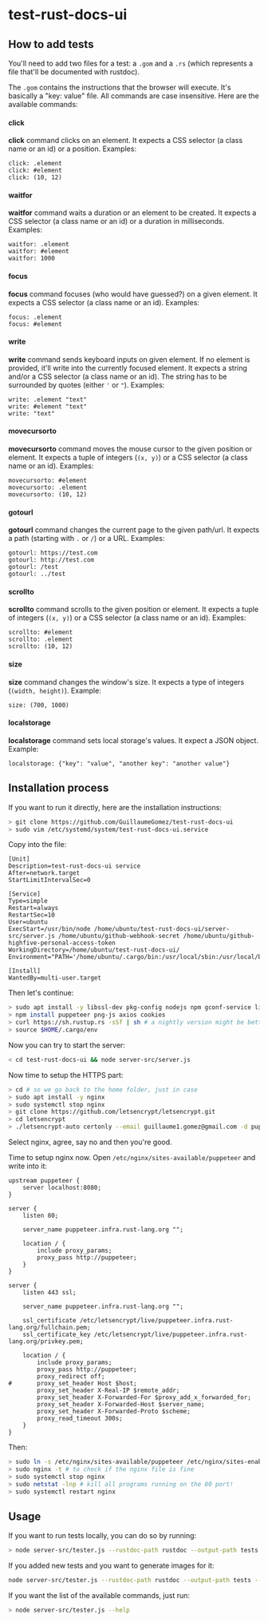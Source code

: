 # test-rust-docs-ui

## How to add tests

You'll need to add two files for a test: a `.gom` and a `.rs` (which represents a file that'll be documented with rustdoc).

The `.gom` contains the instructions that the browser will execute. It's basically a "key: value" file. All commands are case insensitive. Here are the available commands:

#### click

**click** command clicks on an element. It expects a CSS selector (a class name or an id) or a position. Examples:

```
click: .element
click: #element
click: (10, 12)
```

#### waitfor

**waitfor** command waits a duration or an element to be created. It expects a CSS selector (a class name or an id) or a duration in milliseconds. Examples:

```
waitfor: .element
waitfor: #element
waitfor: 1000
```

#### focus

**focus** command focuses (who would have guessed?) on a given element. It expects a CSS selector (a class name or an id). Examples:

```
focus: .element
focus: #element
```

#### write

**write** command sends keyboard inputs on given element. If no element is provided, it'll write into the currently focused element. It expects a string and/or a CSS selector (a class name or an id). The string has to be surrounded by quotes (either `'` or `"`). Examples:

```
write: .element "text"
write: #element "text"
write: "text"
```

#### movecursorto

**movecursorto** command moves the mouse cursor to the given position or element. It expects a tuple of integers (`(x, y)`) or a CSS selector (a class name or an id). Examples:

```
movecursorto: #element
movecursorto: .element
movecursorto: (10, 12)
```

#### gotourl

**gotourl** command changes the current page to the given path/url. It expects a path (starting with `.` or `/`) or a URL. Examples:

```
gotourl: https://test.com
gotourl: http://test.com
gotourl: /test
gotourl: ../test
```

#### scrollto

**scrollto** command scrolls to the given position or element. It expects a tuple of integers (`(x, y)`) or a CSS selector (a class name or an id). Examples:

```
scrollto: #element
scrollto: .element
scrollto: (10, 12)
```

#### size

**size** command changes the window's size. It expects a type of integers (`(width, height)`). Example:

```
size: (700, 1000)
```

#### localstorage

**localstorage** command sets local storage's values. It expect a JSON object. Example:

```
localstorage: {"key": "value", "another key": "another value"}
```

## Installation process

If you want to run it directly, here are the installation instructions:

```bash
> git clone https://github.com/GuillaumeGomez/test-rust-docs-ui
> sudo vim /etc/systemd/system/test-rust-docs-ui.service
```

Copy into the file:

```
[Unit]
Description=test-rust-docs-ui service
After=network.target
StartLimitIntervalSec=0

[Service]
Type=simple
Restart=always
RestartSec=10
User=ubuntu
ExecStart=/usr/bin/node /home/ubuntu/test-rust-docs-ui/server-src/server.js /home/ubuntu/github-webhook-secret /home/ubuntu/github-highfive-personal-access-token
WorkingDirectory=/home/ubuntu/test-rust-docs-ui/
Environment="PATH='/home/ubuntu/.cargo/bin:/usr/local/sbin:/usr/local/bin:/usr/sbin:/usr/bin:/sbin:/bin:/usr/games:/usr/local/games:/snap/bin'"

[Install]
WantedBy=multi-user.target
```

Then let's continue:

```bash
> sudo apt install -y libssl-dev pkg-config nodejs npm gconf-service libasound2 libatk1.0-0 libc6 libcairo2 libcups2 libdbus-1-3 libexpat1 libfontconfig1 libgcc1 libgconf-2-4 libgdk-pixbuf2.0-0 libglib2.0-0 libgtk-3-0 libnspr4 libpango-1.0-0 libpangocairo-1.0-0 libstdc++6 libx11-6 libx11-xcb1 libxcb1 libxcomposite1 libxcursor1 libxdamage1 libxext6 libxfixes3 libxi6 libxrandr2 libxrender1 libxss1 libxtst6 ca-certificates fonts-liberation libappindicator1 libnss3 lsb-release xdg-utils wget
> npm install puppeteer png-js axios cookies
> curl https://sh.rustup.rs -sSf | sh # a nightly version might be better in here
> source $HOME/.cargo/env
```

Now you can try to start the server:

```bash
< cd test-rust-docs-ui && node server-src/server.js
```

Now time to setup the HTTPS part:

```bash
> cd # so we go back to the home folder, just in case
> sudo apt install -y nginx
> sudo systemctl stop nginx
> git clone https://github.com/letsencrypt/letsencrypt.git
> cd letsencrypt
> ./letsencrypt-auto certonly --email guillaume1.gomez@gmail.com -d puppeteer.infra.rust-lang.org
```

Select nginx, agree, say no and then you're good.

Time to setup nginx now. Open `/etc/nginx/sites-available/puppeteer` and write into it:

```text
upstream puppeteer {
	server localhost:8080;
}

server {
	listen 80;

	server_name puppeteer.infra.rust-lang.org "";

	location / {
		include proxy_params;
		proxy_pass http://puppeteer;
	}
}

server {
	listen 443 ssl;

	server_name puppeteer.infra.rust-lang.org "";

	ssl_certificate /etc/letsencrypt/live/puppeteer.infra.rust-lang.org/fullchain.pem;
	ssl_certificate_key /etc/letsencrypt/live/puppeteer.infra.rust-lang.org/privkey.pem;

	location / {
		include proxy_params;
		proxy_pass http://puppeteer;
		proxy_redirect off;
#		proxy_set_header Host $host;
		proxy_set_header X-Real-IP $remote_addr;
		proxy_set_header X-Forwarded-For $proxy_add_x_forwarded_for;
		proxy_set_header X-Forwarded-Host $server_name;
		proxy_set_header X-Forwarded-Proto $scheme;
		proxy_read_timeout 300s;
	}
}
```

Then:

```bash
> sudo ln -s /etc/nginx/sites-available/puppeteer /etc/nginx/sites-enabled/
> sudo nginx -t # to check if the nginx file is fine
> sudo systemctl stop nginx
> sudo netstat -lnp # kill all programs running on the 80 port!
> sudo systemctl restart nginx
```

## Usage

If you want to run tests locally, you can do so by running:

```bash
> node server-src/tester.js --rustdoc-path rustdoc --output-path tests
```

If you added new tests and you want to generate images for it:

```bash
node server-src/tester.js --rustdoc-path rustdoc --output-path tests --generate-images
```

If you want the list of the available commands, just run:

```bash
> node server-src/tester.js --help
```
